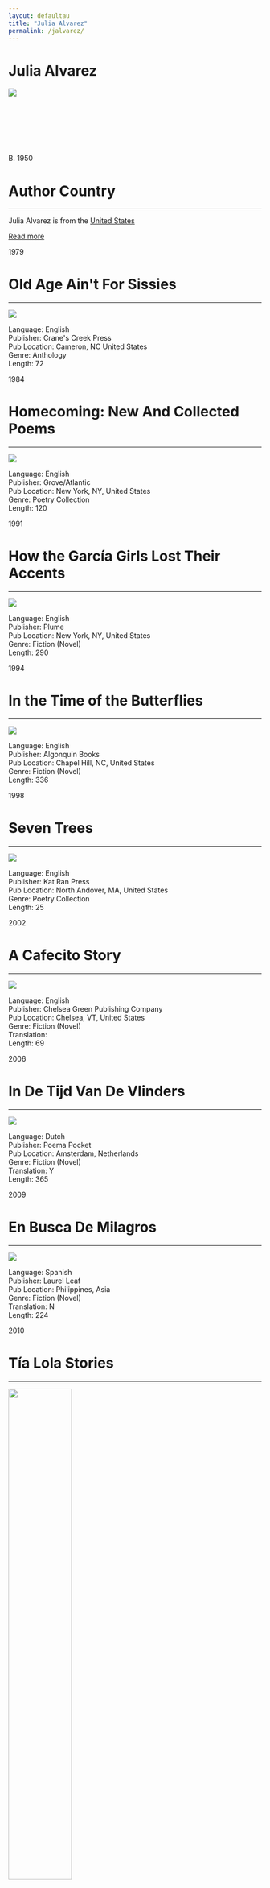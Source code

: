 ```yaml
---
layout: defaultau
title: "Julia Alvarez"
permalink: /jalvarez/
---
```

<!-- partial:index.partial.html -->
<div class="content">
    <h1>Julia Alvarez</h1>
    <div class="quote">
        <div><img src="https://images.hola.com/us/images/026d-133a9630e8cc-8302267d1161-1000/horizontal-1200/julia-alvarez.jpg" class="logo"></div>
    </div>
    <div class="timeline">
        <div style="padding-bottom:100px;"></div>
        <div class="block">
            <div class="date right"><p class="right">B. 1950</p></div>
            <div class="dot"></div>
            <div class="left first">
            <div class="author_country">
                <h1>Author Country</h1><hr>
          <div class="aclocation">  <p>Julia Alvarez is from the <a href="{{ site.baseurl }}/1">United States</a></p> </div>
              <div class="acreadmore">  <a href="https://en.wikipedia.org/wiki/Julia_Alvarez" target="_blank">Read more</a></div>
            </div>
            </div>
        </div>
        <div class="block">
            <div class="date left"><p class="left">1979</p></div>
            <div class="dot"></div>
            <div class="right">
                <h1>Old Age Ain't For Sissies</h1><hr>
                <p><img src="https://images-na.ssl-images-amazon.com/images/I/51Sk23hAdUL._SX218_BO1,204,203,200_QL40_FMwebp_.jpg"></p>
                <p>
                Language: English <br/> 		
                Publisher: Crane's Creek Press <br/>
                Pub Location: Cameron, NC	United States <br/>
                Genre: Anthology <br/>
                Length: 72 <br/>
                </p>
            </div>
        </div>
        <div class="block">
            <div class="date right"><p class="right">1984</p></div>
            <div class="dot"></div>
            <div class="left hide">
                <h1>Homecoming: New And Collected Poems</h1><hr> 	
                <p><img src="https://coverart.oclc.org/ImageWebSvc/oclc/+-+671665303_70.jpg"></p>
                <p>
                Language: English <br/>
                Publisher: Grove/Atlantic <br/>
                Pub Location: New York, NY, United States <br/>
                Genre: Poetry Collection <br/>
                Length: 120 <br/>
                </p>
            </div>
        </div>
        <div class="block">
            <div class="date left"><p class="left">1991</p></div>
            <div class="dot"></div>
            <div class="right hide">
                <h1>How the García Girls Lost Their Accents</h1><hr>
                <p><img src="https://opac.marmot.org/bookcover.php?id=ils%3A.b11410875&size=medium&format=Book&isn=0945575572"></p>
                <p>
                Language: English <br/> 	
                Publisher: Plume <br/>
                Pub Location: New York, NY, United States <br/>
                Genre: Fiction (Novel) <br/>
                Length: 290 <br/>
                </p>
            </div>
        </div>
        <div class="block">
            <div class="date right"><p class="right">1994</p></div>
            <div class="dot"></div>
            <div class="left hide">
                <h1>In the Time of the Butterflies</h1><hr> 	
                <p><img src="https://images-na.ssl-images-amazon.com/images/I/41gq0y3zF4L._SX323_BO1,204,203,200_.jpg"></p>
                <p>
                Language: English <br/>
                Publisher: Algonquin Books <br/>
                Pub Location: Chapel Hill, NC, United States <br/>
                Genre: Fiction (Novel) <br/>
                Length: 336 <br/>
                </p>
            </div>
        </div>
        <div class="block">
            <div class="date left"><p class="left">1998</p></div>
            <div class="dot"></div>
            <div class="right hide">
                <h1>Seven Trees </h1><hr>
                <p><img src="https://img.fantasticfiction.com/images/h0/h1256.jpg"></p>
                <p>
                Language: English <br/> 	
                Publisher: Kat Ran Press  <br/>
                Pub Location: North Andover, MA, United States <br/>
                Genre: Poetry Collection <br/>
                Length: 25 <br/>
                </p>
            </div>
        </div>
        <div class="block">
            <div class="date right"><p class="right">2002</p></div>
            <div class="dot"></div>
            <div class="left hide">
                <h1>A Cafecito Story</h1><hr>
                <p><img src="https://images-na.ssl-images-amazon.com/images/I/610jeecnMjL._SX331_BO1,204,203,200_.jpg"></p>
                <p>
                Language: English <br/> 	
                Publisher: Chelsea Green Publishing Company <br/>
                Pub Location: Chelsea, VT, United States <br/>
                Genre: Fiction (Novel) <br/>
                Translation: <br/>
                Length: 69 <br/>
                </p>
            </div>
        </div>
        <div class="block">
            <div class="date left"><p class="left">2006</p></div>
            <div class="dot"></div>
            <div class="right hide">
                <h1>In De Tijd Van De Vlinders</h1><hr>
                <p><img src="https://images-na.ssl-images-amazon.com/images/I/51oTftzYkVL._SX313_BO1,204,203,200_.jpg"></p>
                <p>
                Language: Dutch <br/> 		
                Publisher: Poema Pocket <br/>
                Pub Location: Amsterdam, Netherlands <br/>
                Genre: Fiction (Novel) <br/>
                Translation: Y <br/>
                Length: 365 <br/>
                </p>
            </div>
        </div>
        <div class="block">
            <div class="date right"><p class="right">2009</p></div>
            <div class="dot"></div>
            <div class="left hide">
                <h1>En Busca De Milagros</h1><hr> 		
                <p><img src="https://images2.penguinrandomhouse.com/cover/9780307522894"></p>
                <p>
                Language: Spanish <br/>
                Publisher: Laurel Leaf <br/>
                Pub Location: Philippines, Asia <br/>
                Genre: Fiction (Novel) <br/>
                Translation: N <br/>
                Length: 224 <br/>
                </p>
            </div>
        </div>
        <div class="block">
            <div class="date left"><p class="left">2010</p></div>
            <div class="dot"></div>
            <div class="right hide">
                <h1>Tía Lola Stories</h1><hr>
                <p><img src="https://images.hola.com/us/images/026d-133a9630e8cc-8302267d1161-1000/horizontal-1200/julia-alvarez.jpg" width = "50%" height = "50%"></p>
                <p>
                Language: English <br/> 	
                Publisher: Yearling <br/>
                Pub Location: New York, NY, United States <br/>
                Genre: Fiction (Short Story Collection) <br/>
                Length: 134 <br/>
                </p>
            </div>
        </div>
        <div class="block">
            <div class="date right"><p class="right">2013</p></div>
            <div class="dot"></div>
            <div class="left hide">
                <h1>In The Name Of Salome</h1><hr>
                <p><img src="https://opac.marmot.org/bookcover.php?id=overdrivecmc%3AODN0001224568&size=medium&format=eBook&isn=1616201037"></p>
                <p>
                Language: English <br/> 	
                Publisher: Algonquin Books of Chapel Hill <br/>
                Pub Location: Chapel Hill, NC, United States <br/>
                Genre: Fiction (Novel) <br/>
                Length: 320 <br/>
                </p>
            </div>
        </div>
        <div class="block">
            <div class="date left"><p class="left">2013</p></div>
            <div class="dot"></div>
            <div class="right hide">
                <h1>How Tia Lola Came To (Visit) Stay</h1><hr>
                <p><img src="https://coverart.oclc.org/ImageWebSvc/oclc/+-+4630716656_70.jpg"></p>
                <p>
                Language: English <br/> 	
                Publisher: Zaner-Bloser <br/>
                Pub Location: Columbus, OH, United States <br/>
                Genre: Fiction (Novel) <br/>
                Length: 147 <br/>
                </p>
            </div>
        </div>
        <div class="block">
            <div class="date right"><p class="right">2014</p></div>
            <div class="dot"></div>
            <div class="left hide">
                <h1>Something To Declare: Essays</h1><hr>
                <p><img src="https://images-na.ssl-images-amazon.com/images/I/51DcrFkwg4L._SX332_BO1,204,203,200_.jpg"></p>
                <p>
                Language: English <br/> 	
                Publisher: Algonquin Of Chapel Hill <br/>
                Pub Location: Chapel Hill, NC, United States <br/>
                Genre: Anthology <br/>
                Length: 300 <br/>
                </p>
            </div>
        </div>
        <div class="block">
            <div class="date left"><p class="left">2014</p></div>
            <div class="dot"></div>
            <div class="right hide">
                <h1>Once Upon A Quinceanera: Coming Of Age In The USA</h1><hr>
                <p><img src="https://d202m5krfqbpi5.cloudfront.net/books/1171048019l/83988.jpg"></p>
                <p>
                Language: English <br/> 	
                Publisher: Plume <br/>
                Pub Location: New York, NY, United States <br/>
                Genre: Nonfiction Book <br/>
                Length: 275 <br/>
                </p>
            </div>
        </div>
        <div class="block">
            <div class="date right"><p class="right">2016</p></div>
            <div class="dot"></div>
            <div class="left hide">
                <h1>En El Tiempo De Las Mariposas: In The Time Of The Butterflies</h1><hr>
                <p><img src="https://s3.us-east-2.amazonaws.com/s3.cptonline.org/wp-content/uploads/2017/06/09162700/6105-6-610x908.jpg" width = "50%" height = "50%"></p>
                <p>
                Language: Spanish <br/> 	
                Publisher: Recorded Books <br/>
                Pub Location: Prince Frederick, MD, United States <br/>
                Genre: Fiction (Novel) <br/>
                Length: 304 <br/>
                </p>
            </div>
        </div>
        <div class="block">
            <div class="date left"><p class="left">2017</p></div>
            <div class="dot"></div>
            <div class="right hide">
                <h1>Die Zeit der Schmetterlinge Roman</h1><hr>
                <p><img src="https://images-na.ssl-images-amazon.com/images/I/51xUjh2xD6L._SX328_BO1,204,203,200_.jpg"></p>
                <p>
                Language: German <br/>
                Publisher: Piper Edition <br/> 	
                Pub Location: Munich, Germany <br/>
                Genre: Fiction (Novel) <br/>
                Translation: Y <br/>
                Length: 460 <br/>
                </p>
            </div>
        </div>
        <div class="block">
            <div class="date right"><p class="right">2017</p></div>
            <div class="dot"></div>
            <div class="left hide">
                <h1>Im Namen Der Salomé Roman</h1><hr>
                <p><img src="https://images-na.ssl-images-amazon.com/images/I/51q9PAUSU5L._SY291_BO1,204,203,200_QL40_FMwebp_.jpg"></p>
                <p>
                Language: German <br/> 		
                Publisher: Piper Verlag GmbH <br/>
                Pub Location: Munich, Germany <br/>
                Genre: Fiction (Novel) <br/>
                Translation: Y <br/>
                Length: 423 <br/>
                </p>
            </div>
        </div>
        <div class="block">
            <div class="date left"><p class="left">2017</p></div>
            <div class="dot"></div>
            <div class="right hide">
                <h1>Yolanda: Roman</h1><hr>
                <p><img src="https://images-na.ssl-images-amazon.com/images/I/51bAiswKsAL._SX328_BO1,204,203,200_.jpg"></p>
                <p>
                Language: German <br/> 		
                Publisher: Piper Verlag GmbH <br/>
                Pub Location: Munich, Germany <br/>
                Genre: Fiction (Novel) <br/>
                Translation: Y <br/>
                Length: 357 <br/>
                </p>
            </div>
        </div>
        <div class="block">
            <div class="date right"><p class="right">2018</p></div>
            <div class="dot"></div>
            <div class="left hide">
                <h1>Antes De Ser Libre</h1><hr>
                <p><img src="https://images-na.ssl-images-amazon.com/images/I/51SieiSWixL._SY291_BO1,204,203,200_QL40_FMwebp_.jpg"></p>
                <p>
                Language: Spanish <br/> 		
                Publisher: Ember <br/>
                Pub Location: Nueva York, NY, United States <br/>
                Genre: Fiction (Novel) <br/>
                Length: 184 <br/>
                </p>
            </div>
        </div>
        <div class="block">
            <div class="date left"><p class="left">2018</p></div>
            <div class="dot"></div>
            <div class="right hide">
                <h1>Return To Sender</h1><hr>
                <p><img src="https://i.gr-assets.com/images/S/compressed.photo.goodreads.com/books/1641317948l/60030008._SX318_.jpg"></p>
                <p>
                Language: English <br/>
                Publisher: Knopf Books <br/>
                Pub Location: New York, NY, United States <br/>
                Genre: Fiction (Novel) <br/>
                Length: 339 <br/>
                </p>
            </div>
        </div>
        <div class="block">
            <div class="date right"><p class="right">2018</p></div>
            <div class="dot"></div>
            <div class="left hide">
                <h1>Finding Miracles</h1><hr>
                <p><img src="https://i.ebayimg.com/images/g/tOwAAOSwj0Zgl~bu/s-l500.jpg" width = "50%" height = "50%"></p>
                <p>
                Language: English <br/> 	
                Publisher: Knopf Books <br/>
                Pub Location: New York, NY, United States <br/>
                Genre: Fiction (Novel) <br/>
                Translation: <br/>
                Length: 339 <br/>
                </p>
            </div>
        </div>
        <div class="block">
            <div class="date left"><p class="left">2019</p></div>
            <div class="dot"></div>
            <div class="right hide">
                <h1>¡Yo!</h1><hr>
                <p><img src="https://images-na.ssl-images-amazon.com/images/I/41FzsCAoucL._SX331_BO1,204,203,200_.jpg"></p>
                <p>
                Language: English <br/> 	
                Publisher: Algonquin Books <br/>
                Pub Location: Chapel Hill, NC, United States <br/>
                Genre: Fiction (Novel) <br/>
                Length: 320 <br/>
                </p>
            </div>
        </div>
        <div class="block">
            <div class="date right"><p class="right">2021</p></div>
            <div class="dot"></div>
            <div class="left hide">
                <h1>Afterlife</h1><hr>
                <p><img src="https://images-na.ssl-images-amazon.com/images/I/61w9dDSBQYL._SY291_BO1,204,203,200_QL40_FMwebp_.jpg"></p>
                <p>
                Language: English <br/> 	
                Publisher: Algonquin Books <br/>
                Pub Location: Chapel Hill, NC, United States <br/>
                Genre: Fiction (Novel) <br/>
                Length: 269 <br/>
                </p>
            </div>
        </div>
        <div style="padding-bottom:100px;"></div>
    </div>
    <div id="footer">
<!-- partial -->
  <script src='https://cdnjs.cloudflare.com/ajax/libs/jquery/3.1.1/jquery.min.js'></script><script  src="assets/js/authorscript.js"></script>